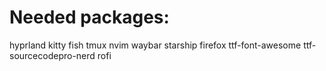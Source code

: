 # Needed packages:
hyprland
kitty
fish
tmux
nvim
waybar
starship
firefox
ttf-font-awesome
ttf-sourcecodepro-nerd
rofi
